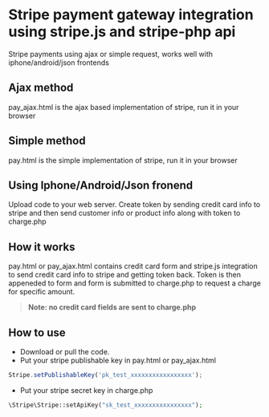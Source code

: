 # Stripe payment gateway integration using stripe.js and stripe-php api
Stripe payments using ajax or simple request, works well with iphone/android/json frontends 

## Ajax method
pay_ajax.html is the ajax based implementation of stripe, run it in your browser

## Simple method
pay.html is the simple implementation of stripe, run it in your browser

## Using Iphone/Android/Json fronend
Upload code to your web server. 
Create token by sending credit card info to stripe and then send customer info or product info along with token to charge.php

## How it works
pay.html or pay_ajax.html contains credit card form and stripe.js integration to send credit card info to stripe and getting token back.
Token is then appeneded to form and form is submitted to charge.php to request a charge for specific amount.

> **Note: no credit card fields are sent to charge.php**

## How to use

* Download or pull the code.
* Put your stripe publishable key in pay.html or pay_ajax.html 

```javascript
Stripe.setPublishableKey('pk_test_xxxxxxxxxxxxxxxxx');
```

* Put your stripe secret key in charge.php

```php
\Stripe\Stripe::setApiKey("sk_test_xxxxxxxxxxxxxxxx");
```
